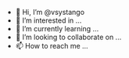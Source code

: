 - 👋 Hi, I’m @vsystango
- 👀 I’m interested in ...
- 🌱 I’m currently learning ...
- 💞️ I’m looking to collaborate on ...
- 📫 How to reach me ...

<!---
vsystango/vsystango is a ✨ special ✨ repository because its `README.md` (this file) appears on your GitHub profile.
You can click the Preview link to take a look at your changes.
--->
